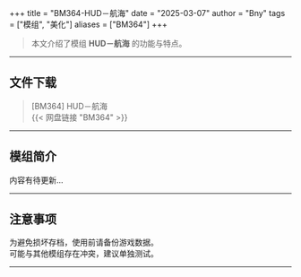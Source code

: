 +++
title = "BM364-HUD－航海"
date = "2025-03-07"
author = "Bny"
tags = ["模组", "美化"]
aliases = ["BM364"]
+++

> 本文介绍了模组 **HUD－航海** 的功能与特点。

---

## 文件下载

> [BM364] HUD－航海  
{{< 网盘链接 "BM364" >}}  

---

## 模组简介

>  
内容有待更新...  

---

## 注意事项

>  
为避免损坏存档，使用前请备份游戏数据。  
可能与其他模组存在冲突，建议单独测试。  

---

